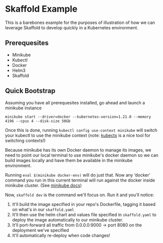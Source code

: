 # Skaffold Example

This is a barebones example for the purposes of illustration of how we can leverage Skaffold to develop quickly in a Kubernetes environment.

## Prerequesites

* Minikube
* Kubectl
* Docker
* Helm3
* Skaffold


## Quick Bootstrap

Assuming you have all prerequesites installed, go ahead and launch a minikube instance

```shell
minikube start --driver=docker --kubernetes-version=1.21.0 --memory 4196 --cpus 4 --disk-size 50Gb
```

Once this is done, running `kubectl config use-context minikube` will switch your kubectl to use the minikube context (note: [kubectx](https://github.com/ahmetb/kubectx) is a nice tool for switching contexts!)


Because minikube has its own Docker daemon to manage its images, we need to point our local terminal to use minikube's docker daemon so we can build images locally and have them be available in the minikube environment.

Running `eval $(minikube docker-env)` will do just that. Now any ‘docker’ command you run in this current terminal will run against the docker inside minikube cluster. (See [minikube docs](https://minikube.sigs.k8s.io/docs/handbook/pushing/#1-pushing-directly-to-the-in-cluster-docker-daemon-docker-env))


Now, `skaffold dev` is the command we'll focus on. Run it and you'll notice:
1. It'll build the image specified in your repo's Dockerfile, tagging it based on what's in our `skaffold.yaml`
2. It'll then use the helm chart and values file specified in `skaffold.yaml` to deploy the image automatically to our minikube cluster.
3. It'll port-forward all traffic from 0.0.0.0:9000 -> port 8080 on the deployment we've specified
4. It'll automatically re-deploy when code changes!
